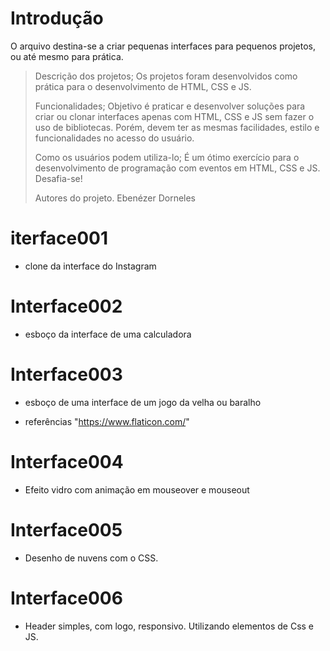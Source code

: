 # Introdução

O arquivo destina-se a criar pequenas interfaces para pequenos projetos, ou até mesmo para prática.

>Descrição dos projetos;
>Os projetos foram desenvolvidos como prática para  o desenvolvimento de HTML, CSS e JS.
>
>Funcionalidades;
>Objetivo é praticar e desenvolver soluções para criar ou clonar interfaces apenas com HTML, CSS e JS  sem fazer o uso de bibliotecas. Porém, devem ter as mesmas facilidades, estilo e funcionalidades no acesso do usuário.
>
>Como os usuários podem utiliza-lo;
>É um ótimo exercício para o desenvolvimento de programação com eventos em HTML, CSS e JS. Desafia-se!
>
>Autores do projeto.
>Ebenézer Dorneles

# iterface001

* clone da interface do Instagram

# Interface002

* esboço da interface de uma calculadora

# Interface003

* esboço de uma interface de um jogo da velha ou baralho

* referências
"https://www.flaticon.com/"

# Interface004

* Efeito vidro com animação em mouseover e mouseout

# Interface005

* Desenho de nuvens com o CSS.

# Interface006 

* Header simples, com logo, responsivo. Utilizando elementos de Css e JS.


